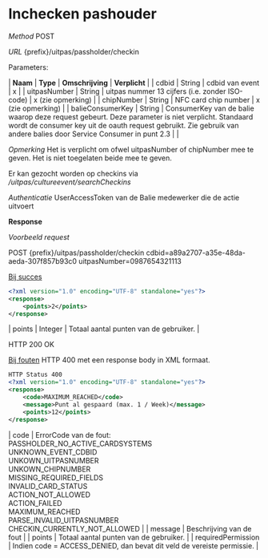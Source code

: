 ---
---

# Inchecken pashouder

_Method_
POST

_URL_
{prefix}/uitpas/passholder/checkin

Parameters:

| **Naam** | **Type** | **Omschrijving** | **Verplicht** |
| cdbid | String | cdbid van event | x |
| uitpasNumber | String | uitpas nummer 13 cijfers (i.e. zonder ISO-code) | x (zie opmerking) |
| chipNumber | String | NFC card chip number | x (zie opmerking) |
| balieConsumerKey | String | ConsumerKey van de balie waarop deze request gebeurt. Deze parameter is niet verplicht. Standaard wordt de consumer key uit de oauth request gebruikt. Zie gebruik van andere balies door Service Consumer in punt 2.3 |  |

_Opmerking_
Het is verplicht om ofwel uitpasNumber of chipNumber mee te geven. Het is niet toegelaten beide mee te geven.

Er kan gezocht worden op checkins via _/uitpas/cultureevent/searchCheckins_

_Authenticatie_
UserAccessToken van de Balie medewerker die de actie uitvoert

**Response**

_Voorbeeld request_

POST {prefix}/uitpas/passholder/checkin
cdbid=a89a2707-a35e-48da-aeda-307f857b93c0
uitpasNumber=0987654321113

<u>Bij succes</u>


~~~xml
<?xml version="1.0" encoding="UTF-8" standalone="yes"?>
<response>
    <points>2</points>
</response>
~~~


| points | Integer | Totaal aantal punten van de gebruiker. |

HTTP 200 OK

<u>Bij fouten</u>
HTTP 400 met een response body in XML formaat.


~~~xml
HTTP Status 400
<?xml version="1.0" encoding="UTF-8" standalone="yes"?>
<response>
    <code>MAXIMUM_REACHED</code>
    <message>Punt al gespaard (max. 1 / Week)</message>
    <points>12</points>
</response>
~~~


| code | ErrorCode van de fout:<br>PASSHOLDER_NO_ACTIVE_CARDSYSTEMS<br>UNKNOWN_EVENT_CDBID<br>UNKOWN_UITPASNUMBER<br>UNKOWN_CHIPNUMBER<br>MISSING_REQUIRED_FIELDS<br>INVALID_CARD_STATUS<br>ACTION_NOT_ALLOWED<br>ACTION_FAILED<br>MAXIMUM_REACHED<br>PARSE_INVALID_UITPASNUMBER<br>CHECKIN_CURRENTLY_NOT_ALLOWED |
| message | Beschrijving van de fout |
| points | Totaal aantal punten van de gebruiker. |
| requiredPermission | Indien code = ACCESS_DENIED, dan bevat dit veld de vereiste permissie. |